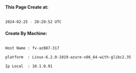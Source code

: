 
   
#### This Page Create at:

```bash

2024-02-25 - 20:20:52 UTC

```

#### Create By Machine:

```bash

Host Name : fv-az887-317

platform  : Linux-6.2.0-1019-azure-x86_64-with-glibc2.35

Ip Local  : 10.1.0.91

```

